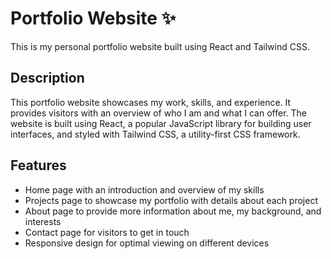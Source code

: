 # Portfolio Website ✨

This is my personal portfolio website built using React and Tailwind CSS.

## Description

This portfolio website showcases my work, skills, and experience. It provides visitors with an overview of who I am and what I can offer. The website is built using React, a popular JavaScript library for building user interfaces, and styled with Tailwind CSS, a utility-first CSS framework.

## Features

- Home page with an introduction and overview of my skills
- Projects page to showcase my portfolio with details about each project
- About page to provide more information about me, my background, and interests
- Contact page for visitors to get in touch
- Responsive design for optimal viewing on different devices
